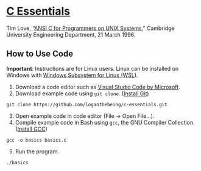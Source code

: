 # [C Essentials](https://soiffi.com/technology/c-essentials/)
Tim Love, “[ANSI C for Programmers on UNIX Systems](https://www.cs.utexas.edu/~dahlin/Classes/UGOS/reading/loveC.pdf),” Cambridge University Engineering Department, 21 March 1996.
## How to Use Code
**Important**: Instructions are for Linux users. Linux can be installed on Windows with [Windows Subsystem for Linux (WSL)](https://learn.microsoft.com/en-us/windows/wsl/install).
1. Download a code editor such as [Visual Studio Code by Microsoft](https://code.visualstudio.com).
2. Download example code using `git clone`. ([Install Git](https://github.com/git-guides/install-git/))
```
git clone https://github.com/loganthebeing/c-essentials.git
```
3. Open example code in code editor (File → Open File…).
4. Compile example code in Bash using `gcc`, the GNU Compiler Collection. ([Install GCC](https://gcc.gnu.org/install/))
```
gcc -o basics basics.c
```
5. Run the program.
```
./basics
```
